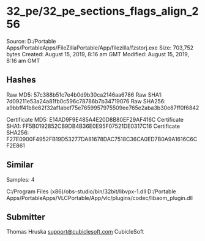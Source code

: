 32_pe/32_pe_sections_flags_align_256
====================================

Source:  D:/Portable Apps/PortableApps/FileZillaPortable/App/filezilla/fzstorj.exe
Size:  703,752 bytes
Created:  August 15, 2019, 8:16 am GMT
Modified:  August 15, 2019, 8:16 am GMT

Hashes
------

Raw MD5:  57c388b51c7e4b0d9b30ca2146aa6786
Raw SHA1:  7d09211e53a24a81fb0c596c78786b7b34719076
Raw SHA256:  a9bbff41b8e62f32af1abef75e7659957975509ee765e2aba3b30e87ff0f6842

Certificate MD5:  E14AD9F9E485A4E20D8B80EF29AF416C
Certificate SHA1:  FF5B0192852CB9DB4B36E0E95F07521DE0317C16
Certificate SHA256:  F27E0900F4952FB19D53277DA81678DAC7518C36CA0ED7B0A9A1616C6CF2E861

Similar
-------

Samples:  4

C:/Program Files (x86)/obs-studio/bin/32bit/libvpx-1.dll
D:/Portable Apps/PortableApps/VLCPortable/App/vlc/plugins/codec/libaom_plugin.dll

Submitter
---------

Thomas Hruska
support@cubiclesoft.com
CubicleSoft
